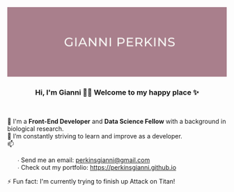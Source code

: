 <img src="images/Pink LinkedIn Banner.png" height="30%" width="100%" alt="Header">

<h3 align="center">
    Hi, I'm Gianni 👋🏾 Welcome to my happy place ✨
</h3><br>

🔭 I'm a <b>Front-End Developer</b> and <b>Data Science Fellow</b> with a background in biological research.<br>
🌱 I’m constantly striving to learn and improve as a developer.<br>
📫
    <ul>
        ∙ Send me an email: <a href="mailto:perkinsgianni@gmail.com">perkinsgianni@gmail.com</a><br>
        ∙ Check out my portfolio: <a href="https://perkinsgianni.github.io">https://perkinsgianni.github.io</a>
    </ul>
⚡ Fun fact: I'm currently trying to finish up Attack on Titan!

<!--
**perkinsgianni/perkinsgianni** is a ✨ _special_ ✨ repository because its `README.md` (this file) appears on your GitHub profile.

Here are some ideas to get you started:

- 🔭 I’m currently working on ...
- 🌱 I’m currently learning ...
- 👯 I’m looking to collaborate on ...
- 🤔 I’m looking for help with ...
- 💬 Ask me about ...
- 📫 How to reach me: ...
- 😄 Pronouns: ...
- ⚡ Fun fact: ...
-->
